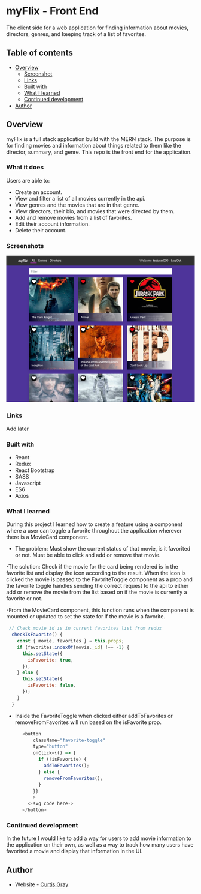 # myFlix - Front End

The client side for a web application for finding information about movies, directors, genres, and keeping track of a list of favorites.

## Table of contents

- [Overview](#overview)
  - [Screenshot](#screenshot)
  - [Links](#links)
  - [Built with](#built-with)
  - [What I learned](#what-i-learned)
  - [Continued development](#continued-development)
- [Author](#author)

## Overview

myFlix is a full stack application build with the MERN stack. The purpose is for finding movies and information about things related to them like the director, summary, and genre. This repo is the front end for the application.

### What it does

Users are able to:

- Create an account.
- View and filter a list of all movies currently in the api.
- View genres and the movies that are in that genre.
- View directors, their bio, and movies that were directed by them.
- Add and remove movies from a list of favorites.
- Edit their account information.
- Delete their account.

### Screenshots

![](screenshots/screenshot.png)

### Links

Add later
<!-- - Live Site URL: [Here](https://curtisgry.github.io/cf-javascript-app/) -->

### Built with

- React
- Redux
- React Bootstrap
- SASS
- Javascript
- ES6
- Axios

### What I learned

During this project I learned how to create a feature using a component where a user can toggle a favorite throughout the application wherever there is a MovieCard component. 

- The problem:
Must show the current status of that movie, is it favorited or not.
Must be able to click and add or remove that movie.

-The solution:
Check if the movie for the card being rendered is in the favorite list and display the icon according to the result.
When the icon is clicked the movie is passed to the FavoriteToggle component as a prop and the favorite toggle handles sending the correct request to the api to either add or remove the movie from the list based on if the movie is currently a favorite or not.

-From the MovieCard component, this function runs when the component is mounted or updated to set the state for if the movie is a favorite.

```js
 // Check movie id is in current favorites list from redux
  checkIsFavorite() {
    const { movie, favorites } = this.props;
    if (favorites.indexOf(movie._id) !== -1) {
      this.setState({
        isFavorite: true,
      });
    } else {
      this.setState({
        isFavorite: false,
      });
    }
  }
```

- Inside the FavoriteToggle when clicked either addToFavorites or removeFromFavorites will run based on the isFavorite prop.

```js
      <button
          className="favorite-toggle"
          type="button"
          onClick={() => {
            if (!isFavorite) {
              addToFavorites();
            } else {
              removeFromFavorites();
            }
          }}
          >
        <-svg code here->
      </button>


```

### Continued development

In the future I would like to add a way for users to add movie information to the application on their own, as well as a way to track how many users have favorited a movie and display that information in the UI.

## Author

- Website - [Curtis Gray](https://curtisgry.github.io/portfolio-website/)